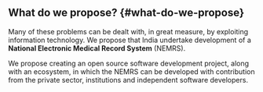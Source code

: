 ## What do we propose? {#what-do-we-propose}

Many of these problems can be dealt with, in great measure, by exploiting information technology. We propose that India undertake development of a **National Electronic Medical Record System** (NEMRS).

We propose creating an open source software development project, along with an ecosystem, in which the NEMRS can be developed with contribution from the private sector, institutions and independent software developers.